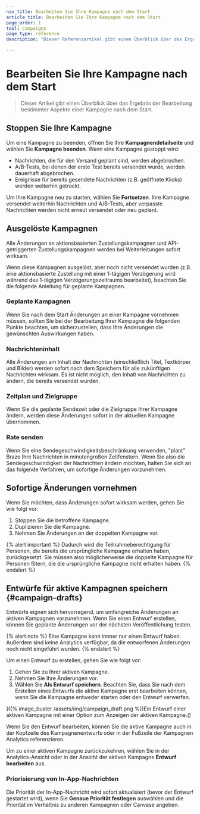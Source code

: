 ```yaml
---
nav_title: Bearbeiten Sie Ihre Kampagne nach dem Start
article_title: Bearbeiten Sie Ihre Kampagne nach dem Start
page_order: 1
tool: Campaigns
page_type: reference
description: "Dieser Referenzartikel gibt einen Überblick über das Ergebnis der Bearbeitung bestimmter Aspekte einer Kampagne nach dem Start."

---
```


# Bearbeiten Sie Ihre Kampagne nach dem Start

> Dieser Artikel gibt einen Überblick über das Ergebnis der Bearbeitung bestimmter Aspekte einer Kampagne nach dem Start.

## Stoppen Sie Ihre Kampagne

Um eine Kampagne zu beenden, öffnen Sie Ihre **Kampagnendetailseite** und wählen Sie **Kampagne beenden**. Wenn eine Kampagne gestoppt wird:

- Nachrichten, die für den Versand geplant sind, werden abgebrochen.
- A/B-Tests, bei denen der erste Test bereits versendet wurde, werden dauerhaft abgebrochen.
- Ereignisse für bereits gesendete Nachrichten (z.B. geöffnete Klicks) werden weiterhin getrackt.

Um Ihre Kampagne neu zu starten, wählen Sie **Fortsetzen**. Ihre Kampagne versendet weiterhin Nachrichten und A/B-Tests, aber verpasste Nachrichten werden nicht erneut versendet oder neu geplant.

## Ausgelöste Kampagnen

Alle Änderungen an aktionsbasierten Zustellungskampagnen und API-getriggerten Zustellungskampagnen werden bei Weiterleitungen sofort wirksam. 

Wenn diese Kampagnen ausgelöst, aber noch nicht versendet wurden (z.B. eine aktionsbasierte Zustellung mit einer 1-tägigen Verzögerung wird während des 1-tägigen Verzögerungszeitraums bearbeitet), beachten Sie die folgende Anleitung für geplante Kampagnen.

### Geplante Kampagnen

Wenn Sie nach dem Start Änderungen an einer Kampagne vornehmen müssen, sollten Sie bei der Bearbeitung Ihrer Kampagne die folgenden Punkte beachten, um sicherzustellen, dass Ihre Änderungen die gewünschten Auswirkungen haben.

### Nachrichteninhalt

Alle Änderungen am Inhalt der Nachrichten (einschließlich Titel, Textkörper und Bilder) werden sofort nach dem Speichern für alle zukünftigen Nachrichten wirksam. Es ist nicht möglich, den Inhalt von Nachrichten zu ändern, die bereits versendet wurden.

### Zeitplan und Zielgruppe

Wenn Sie die geplante Sendezeit oder die Zielgruppe Ihrer Kampagne ändern, werden diese Änderungen sofort in der aktuellen Kampagne übernommen.

### Rate senden

Wenn Sie eine Sendegeschwindigkeitsbeschränkung verwenden, "plant" Braze Ihre Nachrichten in minutengroßen Zeitfenstern. Wenn Sie also die Sendegeschwindigkeit der Nachrichten ändern möchten, halten Sie sich an das folgende Verfahren, um sofortige Änderungen vorzunehmen.

## Sofortige Änderungen vornehmen

Wenn Sie möchten, dass Änderungen sofort wirksam werden, gehen Sie wie folgt vor:

1. Stoppen Sie die betroffene Kampagne.
2. Duplizieren Sie die Kampagne.
3. Nehmen Sie Änderungen an der doppelten Kampagne vor.

{% alert important %}
Dadurch wird die Teilnahmeberechtigung für Personen, die bereits die ursprüngliche Kampagne erhalten haben, zurückgesetzt. Sie müssen also möglicherweise die doppelte Kampagne für Personen filtern, die die ursprüngliche Kampagne nicht erhalten haben.
{% endalert %}

## Entwürfe für aktive Kampagnen speichern {#campaign-drafts}

Entwürfe eignen sich hervorragend, um umfangreiche Änderungen an aktiven Kampagnen vorzunehmen. Wenn Sie einen Entwurf erstellen, können Sie geplante Änderungen vor der nächsten Veröffentlichung testen.

{% alert note %}
Eine Kampagne kann immer nur einen Entwurf haben. Außerdem sind keine Analytics verfügbar, da die entworfenen Änderungen noch nicht eingeführt wurden.
{% endalert %}

Um einen Entwurf zu erstellen, gehen Sie wie folgt vor:

1. Gehen Sie zu Ihrer aktiven Kampagne.
2. Nehmen Sie Ihre Änderungen vor.
3. Wählen Sie **Als Entwurf speichern**. Beachten Sie, dass Sie nach dem Erstellen eines Entwurfs die aktive Kampagne erst bearbeiten können, wenn Sie die Kampagne entweder starten oder den Entwurf verwerfen.

]({% image_buster /assets/img/campaign_draft.png %})Ein Entwurf einer aktiven Kampagne mit einer Option zum Anzeigen der aktiven Kampagne.()

Wenn Sie den Entwurf bearbeiten, können Sie die aktive Kampagne auch in der Kopfzeile des Kampagnenentwurfs oder in der Fußzeile der Kampagnen Analytics referenzieren. 

Um zu einer aktiven Kampagne zurückzukehren, wählen Sie in der Analytics-Ansicht oder in der Ansicht der aktiven Kampagne **Entwurf bearbeiten** aus.

### Priorisierung von In-App-Nachrichten

Die Priorität der In-App-Nachricht wird sofort aktualisiert (bevor der Entwurf gestartet wird), wenn Sie **Genaue Priorität festlegen** auswählen und die Priorität im Verhältnis zu anderen Kampagnen oder Canvase angeben.
